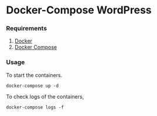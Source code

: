 # Docker-Compose WordPress

### Requirements

1. [Docker](https://www.docker.com/)
2. [Docker Compose](https://docs.docker.com/compose/install/)

### Usage

To start the containers.
```
docker-compose up -d
```

To check logs of the containers,
```
docker-compose logs -f
```
